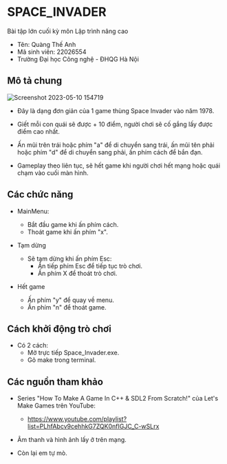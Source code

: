 # SPACE_INVADER
Bài tập lớn cuối kỳ môn Lập trình nâng cao
- Tên: Quàng Thế Anh
- Mã sinh viên: 22026554
- Trường Đại học Công nghệ - ĐHQG Hà Nội

## Mô tả chung

![Screenshot 2023-05-10 154719](https://github.com/dkozTA/My-game/assets/124289620/8579a75d-bd23-4053-90d1-2dbbcbc30d9a)
- Đây là dạng đơn giản của 1 game thùng Space Invader vào năm 1978.

- Giết mỗi con quái sẽ được + 10 điểm, người chơi sẽ cố gắng lấy được điểm cao nhất.

- Ấn mũi trên trái hoặc phím "a" để di chuyển sang trái, ấn mũi tên phải hoặc phím "d" để di chuyển sang phải, ấn phím cách để bắn đạn.

- Gameplay theo liên tục, sẽ hết game khi người chơi hết mạng hoặc quái chạm vào cuối màn hình.

## Các chức năng
- MainMenu:
    - Bắt đầu game khi ấn phím cách.
    - Thoát game khi ấn phím "x".

- Tạm dừng
    - Sẽ tạm dừng khi ấn phím Esc:
        - Ấn tiếp phím Esc để tiếp tục trò chơi.
        - Ấn phím X để thoát trò chơi.

- Hết game
    - Ấn phím "y" để quay về menu.
    - Ấn phím "n" để thoát game.

## Cách khởi động trò chơi
- Có 2 cách:
    - Mở trực tiếp Space_Invader.exe.
    - Gõ make trong terminal.

## Các nguồn tham khảo
- Series "How To Make A Game In C++ & SDL2 From Scratch!" của Let's Make Games trên YouTube: 
    - https://www.youtube.com/playlist?list=PLhfAbcv9cehhkG7ZQK0nfIGJC_C-wSLrx

- Âm thanh và hình ảnh lấy ở trên mạng.
- Còn lại em tự mò.
